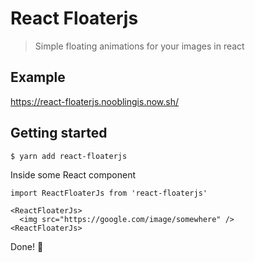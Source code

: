 # React Floaterjs

> Simple floating animations for your images in react

## Example

https://react-floaterjs.nooblingis.now.sh/

## Getting started

```sh
$ yarn add react-floaterjs
```

Inside some React component

```
import ReactFloaterJs from 'react-floaterjs'

<ReactFloaterJs>
  <img src="https://google.com/image/somewhere" />
<ReactFloaterJs>
```

Done! 🎉

